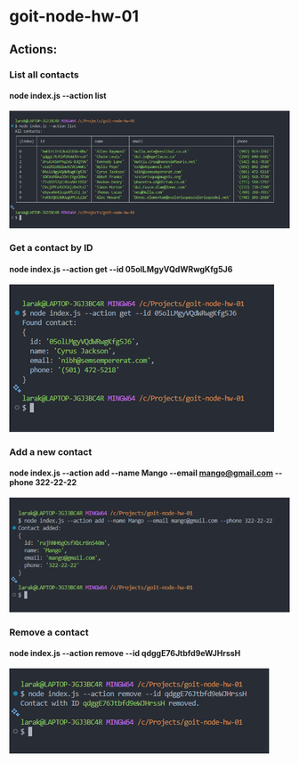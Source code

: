 # goit-node-hw-01

## Actions:

### List all contacts

#### node index.js --action list

![action list](screenshots/list.png)

### Get a contact by ID

#### node index.js --action get --id 05olLMgyVQdWRwgKfg5J6

![action get](screenshots/get.png)

### Add a new contact

#### node index.js --action add --name Mango --email mango@gmail.com --phone 322-22-22

![action add](screenshots/add.png)

### Remove a contact

#### node index.js --action remove --id qdggE76Jtbfd9eWJHrssH

![action remove](screenshots/remove.png)
